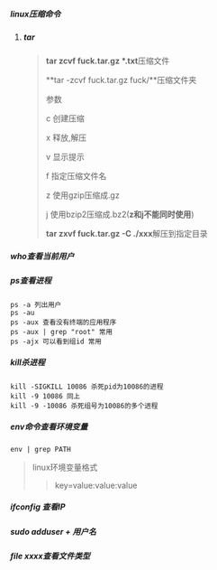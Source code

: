 ##### linux压缩命令

1. ##### tar

   > **tar zcvf fuck.tar.gz *.txt**压缩文件
   >
   > **tar -zcvf fuck.tar.gz fuck/**压缩文件夹
   >
   > 参数
   >
   >   c 创建压缩
   >
   >   x 释放,解压
   >
   >   v  显示提示
   >
   >   f  指定压缩文件名
   >
   >   z  使用gzip压缩成.gz
   >
   >   j  使用bzip2压缩成.bz2(**z和j不能同时使用**)
   >
   > **tar zxvf fuck.tar.gz -C ./xxx**解压到指定目录



##### who查看当前用户

##### ps查看进程

```
ps -a 列出用户
ps -au 
ps -aux 查看没有终端的应用程序
ps -aux | grep "root" 常用
ps -ajx 可以看到组id 常用
```



##### kill杀进程

```
kill -SIGKILL 10086 杀死pid为10086的进程
kill -9 10086 同上
kill -9 -10086 杀死组号为10086的多个进程
```





##### env命令查看环境变量

```
env | grep PATH
```

> linux环境变量格式
>
> > key=value:value:value



##### ifconfig 查看IP



##### sudo adduser + 用户名

##### file xxxx查看文件类型

